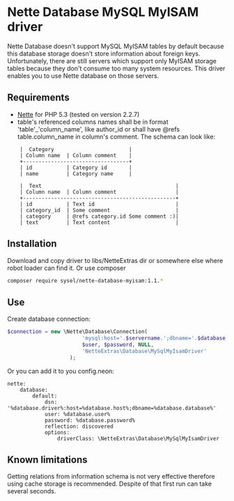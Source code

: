 Nette Database MySQL MyISAM driver
==================================

Nette Database doesn't support MySQL MyISAM tables by default because this database storage doesn't store information about foreign keys. Unfortunately, there are still servers which support only MyISAM storage tables because they don't consume too many system resources. This driver enables you to use Nette database on those servers.

## Requirements

* [Nette](http://nette.org/ "Nette Framework") for PHP 5.3 (tested on version 2.2.7)
* table's referenced columns names shall be in format 'table'_'column_name', like author_id or shall have @refs table.column_name in column's comment. The schema can look like:

```
    |  Category                        |
    | Column name  | Column comment    |
    +----------------------------------+
    | id           | Category id       |
    | name         | Category name     |

    |  Text                                           |
    | Column name  | Column comment                   |
    +-------------------------------------------------+
    | id           | Text id                          |
    | category_id  | Some comment                     |
    | category     | @refs category.id Some comment :)|
    | text         | Text content                     |
```

## Installation

Download and copy driver to libs/NetteExtras dir or somewhere else where robot loader can find it. Or use composer

```bash
composer require sysel/nette-database-myisam:1.1.*
```

## Use

Create database connection:

```php
$connection = new \Nette\Database\Connection(
                        'mysql:host='.$servername.';dbname='.$database,
                        $user, $password, NULL,
                        'NetteExtras\Database\MySqlMyIsamDriver'
                    );
```

Or you can add it to you config.neon:

```
nette:
    database:
        default:
            dsn: '%database.driver%:host=%database.host%;dbname=%database.database%'
            user: %database.user%
            password: %database.password%
            reflection: discovered
            options:
                driverClass: \NetteExtras\Database\MySqlMyIsamDriver
```

## Known limitations

Getting relations from information schema is not very effective therefore using cache storage is recommended. Despite of that first run can take several seconds.
